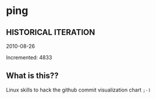 # ping

## HISTORICAL ITERATION
2010-08-26

Incremented: 4833

## What is this?? 
Linux skills to hack the github commit visualization chart `;-)`
